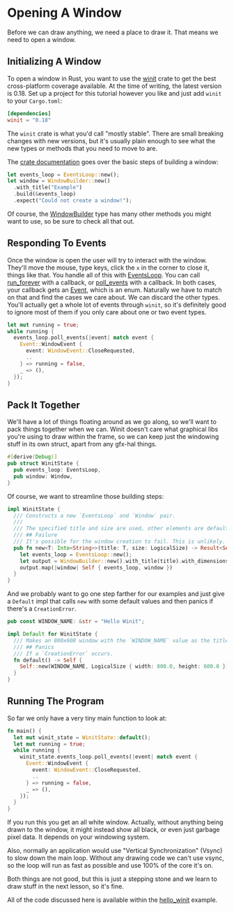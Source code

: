 # Opening A Window

Before we can draw anything, we need a place to draw it. That means we need to
open a window.

## Initializing A Window

To open a window in Rust, you want to use the [winit](https://docs.rs/winit/)
crate to get the best cross-platform coverage available. At the time of writing,
the latest version is 0.18. Set up a project for this tutorial however you like
and just add `winit` to your `Cargo.toml`:

```toml
[dependencies]
winit = "0.18"
```

The `winit` crate is what you'd call "mostly stable". There are small breaking changes
with new versions, but it's usually plain enough to see what the new types or methods
that you need to move to are.

The [crate documentation](https://docs.rs/winit/0.18.0/winit/#building-a-window)
goes over the basic steps of building a window:

```rust
let events_loop = EventsLoop::new();
let window = WindowBuilder::new()
  .with_title("Example")
  .build(&events_loop)
  .expect("Could not create a window!");
```

Of course, the
[WindowBuilder](https://docs.rs/winit/0.18.0/winit/struct.WindowBuilder.html)
type has many other methods you might want to use, so be sure to check all 
that out.

## Responding To Events

Once the window is open the user will try to interact with the window. They'll
move the mouse, type keys, click the `x` in the corner to close it, things like
that. You handle all of this with 
[EventsLoop](https://docs.rs/winit/0.18.0/winit/struct.EventsLoop.html).
You can call
[run_forever](https://docs.rs/winit/0.18.0/winit/struct.EventsLoop.html#method.run_forever)
with a callback, or 
[poll_events](https://docs.rs/winit/0.18.0/winit/struct.EventsLoop.html#method.poll_events)
with a callback. In both cases, your callback gets an
[Event](https://docs.rs/winit/0.18.0/winit/enum.Event.html), which is an enum.
Naturally we have to match on that and find the cases we care about. We can discard the 
other types. You'll actually get a whole lot of events through `winit`,
so it's definitely good to ignore most of them if you only care about one or two
event types.

```rust
let mut running = true;
while running {
  events_loop.poll_events(|event| match event {
    Event::WindowEvent {
      event: WindowEvent::CloseRequested,
      ..
    } => running = false,
    _ => (),
  });
}
```

## Pack It Together

We'll have a lot of things floating around as we go along, so we'll want to pack
things together when we can. Winit doesn't care what graphical libs you're using
to draw within the frame, so we can keep just the windowing stuff in its own
struct, apart from any gfx-hal things.

```rust
#[derive(Debug)]
pub struct WinitState {
  pub events_loop: EventsLoop,
  pub window: Window,
}
```

Of course, we want to streamline those building steps:

```rust
impl WinitState {
  /// Constructs a new `EventsLoop` and `Window` pair.
  ///
  /// The specified title and size are used, other elements are default.
  /// ## Failure
  /// It's possible for the window creation to fail. This is unlikely.
  pub fn new<T: Into<String>>(title: T, size: LogicalSize) -> Result<Self, CreationError> {
    let events_loop = EventsLoop::new();
    let output = WindowBuilder::new().with_title(title).with_dimensions(size).build(&events_loop);
    output.map(|window| Self { events_loop, window })
  }
}
```

And we probably want to go one step farther for our examples and just give a
`Default` impl that calls `new` with some default values and then panics if
there's a `CreationError`.

```rust
pub const WINDOW_NAME: &str = "Hello Winit";

impl Default for WinitState {
  /// Makes an 800x600 window with the `WINDOW_NAME` value as the title.
  /// ## Panics
  /// If a `CreationError` occurs.
  fn default() -> Self {
    Self::new(WINDOW_NAME, LogicalSize { width: 800.0, height: 600.0 }).expect("Could not create a window!")
  }
}
```

## Running The Program

So far we only have a very tiny main function to look at:

```rust
fn main() {
  let mut winit_state = WinitState::default();
  let mut running = true;
  while running {
    winit_state.events_loop.poll_events(|event| match event {
      Event::WindowEvent {
        event: WindowEvent::CloseRequested,
        ..
      } => running = false,
      _ => (),
    });
  }
}
```

If you run this you get an all white window. Actually, without anything being
drawn to the window, it might instead show all black, or even just garbage pixel
data. It depends on your windowing system.

Also, normally an application would use "Vertical Synchronization" (Vsync) to
slow down the main loop. Without any drawing code we can't use vsync, so the
loop will run as fast as possible and use 100% of the core it's on.

Both things are not good, but this is just a stepping stone and we learn
to draw stuff in the next lesson, so it's fine.

All of the code discussed here is available within the
[hello_winit](https://github.com/gfx-rs/learn-gfx-hal/blob/master/examples/hello_winit.rs)
example.
